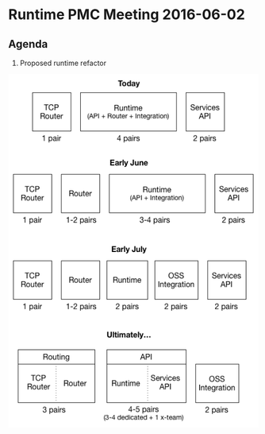 # Runtime PMC Meeting 2016-06-02

## Agenda

1. Proposed runtime refactor

  ![runtime-refactor](runtime-refactor.png)
